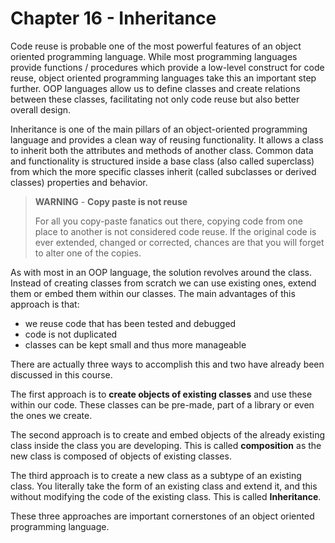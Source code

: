 # Chapter 16 - Inheritance

Code reuse is probable one of the most powerful features of an object oriented programming language. While most programming languages provide functions / procedures which provide a low-level construct for code reuse, object oriented programming languages take this an important step further. OOP languages allow us to define classes and create relations between these classes, facilitating not only code reuse but also better overall design.

Inheritance is one of the main pillars of an object-oriented programming language and provides a clean way of reusing functionality. It allows a class to inherit both the attributes and methods of another class. Common data and functionality is structured inside a base class (also called superclass) from which the more specific classes inherit (called subclasses or derived classes) properties and behavior.

> **WARNING** - **Copy paste is not reuse**
>
> For all you copy-paste fanatics out there, copying code from one place to another is not considered code reuse. If the original code is ever extended, changed or corrected, chances are that you will forget to alter one of the copies.

As with most in an OOP language, the solution revolves around the class. Instead of creating classes from scratch we can use existing ones, extend them or embed them within our classes. The main advantages of this approach is that:

* we reuse code that has been tested and debugged
* code is not duplicated
* classes can be kept small and thus more manageable

There are actually three ways to accomplish this and two have already been discussed in this course.

The first approach is to **create objects of existing classes** and use these within our code. These classes can be pre-made, part of a library or even the ones we create.

The second approach is to create and embed objects of the already existing class inside the class you are developing. This is called **composition** as the new class is composed of objects of existing classes.

The third approach is to create a new class as a subtype of an existing class. You literally take the form of an existing class and extend it, and this without modifying the code of the existing class. This is called **Inheritance**.

These three approaches are important cornerstones of an object oriented programming language.